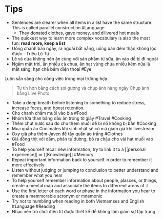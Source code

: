# Tips

- Sentences are clearer when all items in a list have the same structure. This is called parallel construction #Language
	- They donated clothes, gave money, and dilivered hot meals
- The quickest way to learn more complex vocabulary is also the most fun: **read more, keep a list**
- Uống chanh ban ngày, ra ngoài bắt nắng, uống ban đêm thận không lọc được - Triệu Lộ Tư
- Lê và dứa không nên ăn cùng với sản phẩm từ sữa, ăn vào dễ bị đi ngoài
- Ngắm mặt trời, ăn nhiều cà chua, ăn hạt vừng chứa nhiều kẽm nữa là mắt sáng, hạn chế bấm điện thoại #Eye

Luôn sẵn sàng cho công việc trong mọi trường hợp

> Tự tin hơn bằng cách soi gương và chụp ảnh hàng ngày
> Chụp ảnh bằng Live Photo

- Take a deep breath before listening to something to reduce stress, increase focus, and boost retention.
- Cho chanh chấm muối vào bia #Food
- Nhóm lửa than bằng dầu ăn trong tờ giấy #Travel #Cooking 
- Thêm chút nước sau đo cho them muối để bì nổ không bị bắn #Cooking 
- Mua quần áo Coolmates khi sinh nhật sẽ có mã giảm giá khi livestream
- Oxy già pha thêm Javen để tẩy quần áo trắng #Clothes
- Giã đông thịt với dấm, phân tử đường, bỏ ra chậu cho vài hạt muối vào #Food 
- To help yourself recall new information, try to link it to a [[personal experience]] or [[Knowledge]] #Memory 
- Repeat important information back to yourself in order to remember it more effectively 
- Listen without judging or jumping to conclusion to better understand and remember what you hear
- To help yourself remember information about people, plasces, or things, create a mental map and associate the items to differrent areas of it
- Use the first letter of each word or phase in the information you hear to create a memmorable acronym or mnemonic
- Try not to humbling when reading in both Vietnamses and English #Language #Reading
- Nhạc nền trò chơi điện tử được thiết kế để không làm giảm sự tập trung